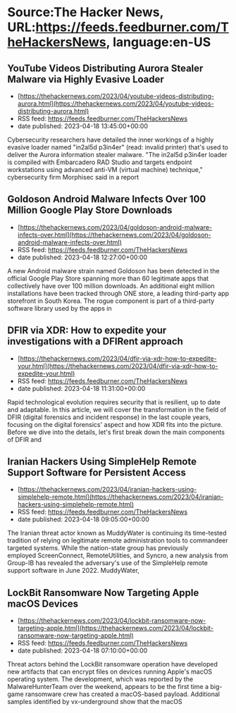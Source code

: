 # Source:The Hacker News, URL:https://feeds.feedburner.com/TheHackersNews, language:en-US

## YouTube Videos Distributing Aurora Stealer Malware via Highly Evasive Loader
 - [https://thehackernews.com/2023/04/youtube-videos-distributing-aurora.html](https://thehackernews.com/2023/04/youtube-videos-distributing-aurora.html)
 - RSS feed: https://feeds.feedburner.com/TheHackersNews
 - date published: 2023-04-18 13:45:00+00:00

Cybersecurity researchers have detailed the inner workings of a highly evasive loader named "in2al5d p3in4er" (read: invalid printer) that's used to deliver the Aurora information stealer malware.
"The in2al5d p3in4er loader is compiled with Embarcadero RAD Studio and targets endpoint workstations using advanced anti-VM (virtual machine) technique," cybersecurity firm Morphisec said in a report

## Goldoson Android Malware Infects Over 100 Million Google Play Store Downloads
 - [https://thehackernews.com/2023/04/goldoson-android-malware-infects-over.html](https://thehackernews.com/2023/04/goldoson-android-malware-infects-over.html)
 - RSS feed: https://feeds.feedburner.com/TheHackersNews
 - date published: 2023-04-18 12:27:00+00:00

A new Android malware strain named Goldoson has been detected in the official Google Play Store spanning more than 60 legitimate apps that collectively have over 100 million downloads.
An additional eight million installations have been tracked through ONE store, a leading third-party app storefront in South Korea.
The rogue component is part of a third-party software library used by the apps in

## DFIR via XDR: How to expedite your investigations with a DFIRent approach
 - [https://thehackernews.com/2023/04/dfir-via-xdr-how-to-expedite-your.html](https://thehackernews.com/2023/04/dfir-via-xdr-how-to-expedite-your.html)
 - RSS feed: https://feeds.feedburner.com/TheHackersNews
 - date published: 2023-04-18 11:31:00+00:00

Rapid technological evolution requires security that is resilient, up to date and adaptable.
In this article, we will cover the transformation in the field of DFIR (digital forensics and incident response) in the last couple years, focusing on the digital forensics' aspect and how XDR fits into the picture.
Before we dive into the details, let's first break down the main components of DFIR and

## Iranian Hackers Using SimpleHelp Remote Support Software for Persistent Access
 - [https://thehackernews.com/2023/04/iranian-hackers-using-simplehelp-remote.html](https://thehackernews.com/2023/04/iranian-hackers-using-simplehelp-remote.html)
 - RSS feed: https://feeds.feedburner.com/TheHackersNews
 - date published: 2023-04-18 09:05:00+00:00

The Iranian threat actor known as MuddyWater is continuing its time-tested tradition of relying on legitimate remote administration tools to commandeer targeted systems.
While the nation-state group has previously employed ScreenConnect, RemoteUtilities, and Syncro, a new analysis from Group-IB has revealed the adversary's use of the SimpleHelp remote support software in June 2022.
MuddyWater,

## LockBit Ransomware Now Targeting Apple macOS Devices
 - [https://thehackernews.com/2023/04/lockbit-ransomware-now-targeting-apple.html](https://thehackernews.com/2023/04/lockbit-ransomware-now-targeting-apple.html)
 - RSS feed: https://feeds.feedburner.com/TheHackersNews
 - date published: 2023-04-18 07:10:00+00:00

Threat actors behind the LockBit ransomware operation have developed new artifacts that can encrypt files on devices running Apple's macOS operating system.
The development, which was reported by the MalwareHunterTeam over the weekend, appears to be the first time a big-game ransomware crew has created a macOS-based payload.
Additional samples identified by vx-underground show that the macOS

